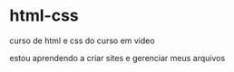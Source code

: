 # html-css
 curso de html e css do curso em video

estou aprendendo a criar sites e gerenciar meus arquivos 